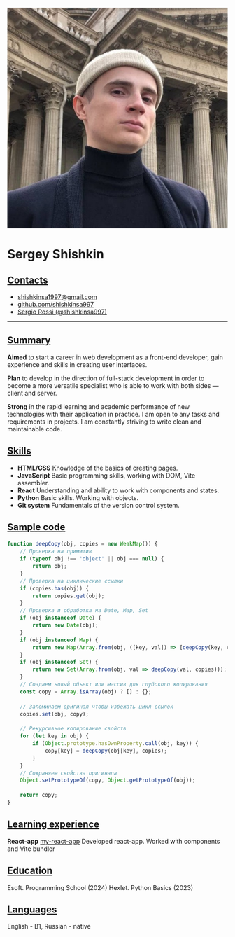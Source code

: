 ![userpic](https://github.com/shishkinsa997/rsschool-cv/blob/gh-pages/assets/userpic.jpg?raw=true)
# **Sergey Shishkin**

## <u>Contacts</u>
- shishkinsa1997@gmail.com
- [github.com/shishkinsa997](https://github.com/shishkinsa997)
- [Sergio Rossi (@shishkinsa997)](https://discord.com/users/373909855058001920)

---
## <u>Summary</u>
**Aimed** to start a career in web development as a front-end developer, gain experience and skills in creating user interfaces.

**Plan** to develop in the direction of full-stack development in order to become a more versatile specialist who is able to work with both sides — client and server.

**Strong** in the rapid learning and academic performance of new technologies with their application in practice. I am open to any tasks and requirements in projects. I am constantly striving to write clean and maintainable code.

## <u>Skills</u>
- **HTML/CSS** Knowledge of the basics of creating pages.
- **JavaScript** Basic programming skills, working with DOM, Vite assembler.
- **React** Understanding and ability to work with components and states.
- **Python** Basic skills. Working with objects.
- **Git system** Fundamentals of the version control system.

## <u>Sample code</u>
```js
function deepCopy(obj, copies = new WeakMap()) {
    // Проверка на примитив
    if (typeof obj !== 'object' || obj === null) {
        return obj;
    }
    // Проверка на циклические ссылки
    if (copies.has(obj)) {
        return copies.get(obj);
    }
    // Проверка и обработка на Date, Map, Set
    if (obj instanceof Date) {
        return new Date(obj);
    }
    if (obj instanceof Map) {
        return new Map(Array.from(obj, ([key, val]) => [deepCopy(key, copies), deepCopy(val, copies)]));
    }
    if (obj instanceof Set) {
        return new Set(Array.from(obj, val => deepCopy(val, copies)));
    }
    // Создаем новый объект или массив для глубокого копирования
    const copy = Array.isArray(obj) ? [] : {};

    // Запоминаем оригинал чтобы избежать цикл ссылок
    copies.set(obj, copy);

    // Рекурсивное копирование свойств
    for (let key in obj) {
        if (Object.prototype.hasOwnProperty.call(obj, key)) {
            copy[key] = deepCopy(obj[key], copies);
        }
    }
    // Сохраняем свойства оригинала
    Object.setPrototypeOf(copy, Object.getPrototypeOf(obj));

    return copy;
}
```
## <u>Learning experience</u>
**React-app**
[my-react-app](https://shishkinsa997.github.io/esoft)
Developed react-app. Worked with components and Vite bundler

## <u>Education</u>
Esoft. Programming School (2024)
Hexlet. Python Basics (2023)

## <u>Languages</u>
English - B1, Russian - native